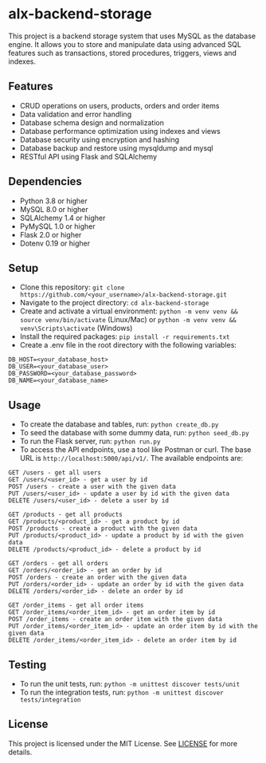 # alx-backend-storage

This project is a backend storage system that uses MySQL as the database engine. It allows you to store and manipulate data using advanced SQL features such as transactions, stored procedures, triggers, views and indexes.

## Features

- CRUD operations on users, products, orders and order items
- Data validation and error handling
- Database schema design and normalization
- Database performance optimization using indexes and views
- Database security using encryption and hashing
- Database backup and restore using mysqldump and mysql
- RESTful API using Flask and SQLAlchemy

## Dependencies

- Python 3.8 or higher
- MySQL 8.0 or higher
- SQLAlchemy 1.4 or higher
- PyMySQL 1.0 or higher
- Flask 2.0 or higher
- Dotenv 0.19 or higher

## Setup

- Clone this repository: `git clone https://github.com/<your_username>/alx-backend-storage.git`
- Navigate to the project directory: `cd alx-backend-storage`
- Create and activate a virtual environment: `python -m venv venv && source venv/bin/activate` (Linux/Mac) or `python -m venv venv && venv\Scripts\activate` (Windows)
- Install the required packages: `pip install -r requirements.txt`
- Create a .env file in the root directory with the following variables:

```
DB_HOST=<your_database_host>
DB_USER=<your_database_user>
DB_PASSWORD=<your_database_password>
DB_NAME=<your_database_name>
```

## Usage

- To create the database and tables, run: `python create_db.py`
- To seed the database with some dummy data, run: `python seed_db.py`
- To run the Flask server, run: `python run.py`
- To access the API endpoints, use a tool like Postman or curl. The base URL is `http://localhost:5000/api/v1/`. The available endpoints are:

```
GET /users - get all users
GET /users/<user_id> - get a user by id
POST /users - create a user with the given data
PUT /users/<user_id> - update a user by id with the given data
DELETE /users/<user_id> - delete a user by id

GET /products - get all products
GET /products/<product_id> - get a product by id
POST /products - create a product with the given data
PUT /products/<product_id> - update a product by id with the given data
DELETE /products/<product_id> - delete a product by id

GET /orders - get all orders
GET /orders/<order_id> - get an order by id
POST /orders - create an order with the given data
PUT /orders/<order_id> - update an order by id with the given data
DELETE /orders/<order_id> - delete an order by id

GET /order_items - get all order items
GET /order_items/<order_item_id> - get an order item by id
POST /order_items - create an order item with the given data
PUT /order_items/<order_item_id> - update an order item by id with the given data
DELETE /order_items/<order_item_id> - delete an order item by id
```

## Testing

- To run the unit tests, run: `python -m unittest discover tests/unit`
- To run the integration tests, run: `python -m unittest discover tests/integration`

## License

This project is licensed under the MIT License. See [LICENSE](LICENSE) for more details.
